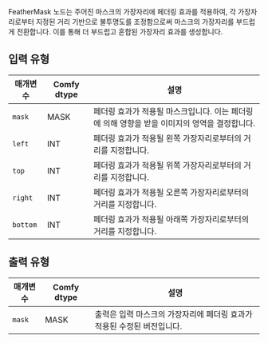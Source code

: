 FeatherMask 노드는 주어진 마스크의 가장자리에 페더링 효과를 적용하여, 각 가장자리로부터 지정된 거리 기반으로 불투명도를 조정함으로써 마스크의 가장자리를 부드럽게 전환합니다. 이를 통해 더 부드럽고 혼합된 가장자리 효과를 생성합니다.

## 입력 유형

| 매개변수 | Comfy dtype | 설명 |
|-----------|--------------|-------------|
| `mask`    | MASK         | 페더링 효과가 적용될 마스크입니다. 이는 페더링에 의해 영향을 받을 이미지의 영역을 결정합니다. |
| `left`    | INT          | 페더링 효과가 적용될 왼쪽 가장자리로부터의 거리를 지정합니다. |
| `top`     | INT          | 페더링 효과가 적용될 위쪽 가장자리로부터의 거리를 지정합니다. |
| `right`   | INT          | 페더링 효과가 적용될 오른쪽 가장자리로부터의 거리를 지정합니다. |
| `bottom`  | INT          | 페더링 효과가 적용될 아래쪽 가장자리로부터의 거리를 지정합니다. |

## 출력 유형

| 매개변수 | Comfy dtype | 설명 |
|-----------|--------------|-------------|
| `mask`    | MASK         | 출력은 입력 마스크의 가장자리에 페더링 효과가 적용된 수정된 버전입니다. |